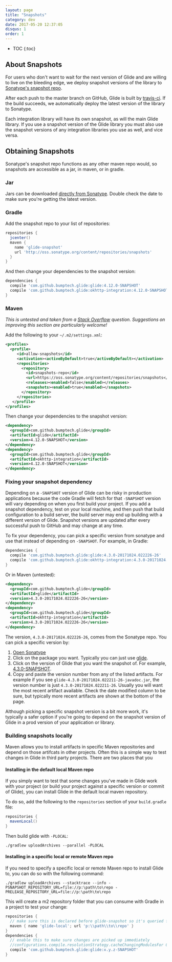 ```yaml
---
layout: page
title: "Snapshots"
category: dev
date: 2017-05-20 12:37:05
disqus: 1
order: 1
---
```

* TOC
{:toc}

## About Snapshots
For users who don't want to wait for the next version of Glide and are willing to live on the bleeding edge, we deploy snapshot versions of the library to [Sonatype's snapshot repo][2].

After each push to the master branch on GitHub, Glide is built by [travis-ci][1]. If the build succeeds, we automatically deploy the latest version of the library to Sonatype.

Each integration library will have its own snapshot, as will the main Glide library. If you use a snapshot version of the Glide library you must also use the snapshot versions of any integration libraries you use as well, and vice versa.

## Obtaining Snapshots
Sonatype's snapshot repo functions as any other maven repo would, so snapshots are accessible as a jar, in maven, or in gradle.

### Jar
Jars can be downloaded [directly from Sonatype][3]. Double check the date to make sure you're getting the latest version.

### Gradle

Add the snapshot repo to your list of repositories:

```gradle
repositories {
  jcenter()
  maven {
    name 'glide-snapshot'
    url 'http://oss.sonatype.org/content/repositories/snapshots'
  }
}
```

And then change your dependencies to the snapshot version:

```gradle
dependencies {
  compile 'com.github.bumptech.glide:glide:4.12.0-SNAPSHOT'
  compile 'com.github.bumptech.glide:okhttp-integration:4.12.0-SNAPSHOT'
}
```

### Maven
*This is untested and taken from a [Stack Overflow][4] question. Suggestions on improving this section are particularly welcome!*

Add the following to your `~/.m2/settings.xml`:

```xml
<profiles>
  <profile>
     <id>allow-snapshots</id>
     <activation><activeByDefault>true</activeByDefault></activation>
     <repositories>
       <repository>
         <id>snapshots-repo</id>
         <url>https://oss.sonatype.org/content/repositories/snapshots</url>
         <releases><enabled>false</enabled></releases>
         <snapshots><enabled>true</enabled></snapshots>
       </repository>
     </repositories>
   </profile>
</profiles>
```

Then change your dependencies to the snapshot version:

```xml
<dependency>
  <groupId>com.github.bumptech.glide</groupId>
  <artifactId>glide</artifactId>
  <version>4.12.0-SNAPSHOT</version>
</dependency>
<dependency>
  <groupId>com.github.bumptech.glide</groupId>
  <artifactId>okhttp-integration</artifactId>
  <version>4.12.0-SNAPSHOT</version>
</dependency>
```

### Fixing your snapshot dependency
Depending on a ``-SNAPSHOT`` version of Glide can be risky in production applications because the code Gradle will fetch for that ``-SNAPSHOT`` version will vary depending on when you first build your project. If you add a snapshot dependency, test on your local machine, and then push that build configuration to a build server, the build server may end up building with a different version of Glide. Snapshot versions are updated after every successful push to GitHub and may change at any time.

To fix your dependency, you can pick a specific version from sonatype and use that instead of depending on ``-SNAPSHOT``. For example, in Gradle:

```gradle
dependencies {
  compile 'com.github.bumptech.glide:glide:4.3.0-20171024.022226-26'
  compile 'com.github.bumptech.glide:okhttp-integration:4.3.0-20171024.022226-26'
}
```

Or in Maven (untested):
```xml
<dependency>
  <groupId>com.github.bumptech.glide</groupId>
  <artifactId>glide</artifactId>
  <version>4.3.0-20171024.022226-26</version>
</dependency>
<dependency>
  <groupId>com.github.bumptech.glide</groupId>
  <artifactId>okhttp-integration</artifactId>
  <version>4.3.0-20171024.022226-26</version>
</dependency>
```

The version, ``4.3.0-20171024.022226-26``, comes from the Sonatype repo. You can pick a specific version by:

1. [Open Sonatype][3]
2. Click on the package you want. Typically you can just use [glide][5].
3. Click on the version of Glide that you want the snapshot of. For example, [4.3.0-SNAPSHOT][6].
4. Copy and paste the version number from any of the listed artifacts. For example if you see ``glide-4.3.0-20171024.022211-26-javadoc.jar``, the version number is just ``4.3.0-20171024.022211-26``. Usually you will want the most recent artifact available. Check the date modified column to be sure, but typically more recent artifacts are shown at the bottom of the page.

Although picking a specific snapshot version is a bit more work, it's typically a safer option if you're going to depend on the snapshot version of Glide in a prod version of your application or library.

### Building snapshots locally
Maven allows you to install artifacts in specific Maven repositories and depend on those artifcats in other projects. Often this is a simple way to test changes in Glide in third party projects. There are two places that you 

#### Installing in the default local Maven repo
If you simply want to test that some changes you've made in Glide work with your project (or build your project against a specific version or commit of Glide), you can install Glide in the default local maven repository.

To do so, add the following to the ``repositories`` section of your ``build.gradle`` file: 

```groovy
repositories {
  mavenLocal()
}
```

Then build glide with ``-PLOCAL``:
```shell
./gradlew uploadArchives --parallel -PLOCAL
```

#### Installing in a specific local or remote Maven repo
If you  need to specify a specific local or remote Maven repo to install Glide to, you can do so with the following command:

```shell
./gradlew uploadArchives --stacktrace --info -PSNAPSHOT_REPOSITORY_URL=file://p:\path\to\repo -PRELEASE_REPOSITORY_URL=file://p:\path\to\repo
```
This will create a m2 repository folder that you can consume with Gradle in a project to test your change:
```gradle
repositories {
  // make sure this is declared before glide-snapshot so it's queried first
  maven { name 'glide-local'; url 'p:\\path\\to\\repo' }
}
dependencies {
  // enable this to make sure changes are picked up immediately
  //configurations.compile.resolutionStrategy.cacheChangingModulesFor 0, 'seconds'
  compile 'com.github.bumptech.glide:glide:x.y.z-SNAPSHOT'
}
```

[1]: https://travis-ci.org/bumptech/glide
[2]: https://oss.sonatype.org/content/repositories/snapshots/
[3]: https://oss.sonatype.org/content/repositories/snapshots/com/github/bumptech/glide/
[4]: http://stackoverflow.com/questions/7715321/how-to-download-snapshot-version-from-maven-snapshot-repository
[5]: https://oss.sonatype.org/content/repositories/snapshots/com/github/bumptech/glide/glide/
[6]: https://oss.sonatype.org/content/repositories/snapshots/com/github/bumptech/glide/glide/4.3.0-SNAPSHOT/
